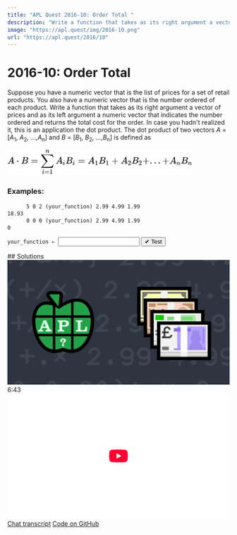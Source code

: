 ```yaml
---
title: "APL Quest 2016-10: Order Total "
description: "Write a function that takes as its right argument a vector of prices and as its left argument a numeric vector that indicates the number ordered and returns the total cost for the order."
image: "https://apl.quest/img/2016-10.png"
url: "https://apl.quest/2016/10"
---
```


# <span class=s>2016-</span>10: Order Total 

Suppose you have a numeric vector that is the list of prices for a set of retail products. You also have a numeric vector that is the number ordered of each product. Write a function that takes as its right argument a vector of prices and as its left argument a numeric vector that indicates the number ordered and returns the total cost for the order. In case you hadn't realized it, this is an application the dot product. The dot product of two vectors <span class="math"><i>A</i> = [<i>A</i><sub>1</sub>, <i>A</i><sub>2</sub>, …,<i>A</i><sub>n</sub>]</span> and <span class="math"><i>B</i> = [<i>B</i><sub>1</sub>, <i>B</i><sub>2</sub>, …,<i>B</i><sub>n</sub>]</span> is defined as

<p style="overflow-x: auto;">
  <img src="../../img/innerprod.svg" style="width: 30em" class="fi">
</p>

### Examples:

```APL
      5 0 2 (your_function) 2.99 4.99 1.99
18.93
      0 0 0 (your_function) 2.99 4.99 1.99
0 
```
<div class="pdiv">
  <code onclick="p_Input.focus()">your_function ← </code><input id="p_Input" autocomplete="off" spellcheck="false" oninput="this.parentElement.querySelector`button`.disabled=false;localStorage.setItem(window.location.pathname,this.value)" onkeypress="subm(event)">
  <button onclick="alert$.next`Testing…`;submitSolution`p`" class="md-button md-button--primary">&#x2714; Test</button>
</div>
<p id="p_Output"></p>
## Solutions
<div onclick="play(this)" title="Video on YouTube" class="yt">
<img alt="Video Thumbnail" src="../../img/2016-10.png">
<time>6:43</time>
<img alt="YouTube" src="../../img/yt-big.png">
</div>
<a href="https://chat.stackexchange.com/transcript/52405?m=62313927#62313927" target="_blank" class="md-button md-button--primary">Chat transcript</a>
<a href="https://github.com/abrudz/apl_quest/tree/main/2016/10.apl" target="_blank" class="md-button md-button--primary right">Code on GitHub</a>

<script>
    testCases={"a":[["5 0 2","2.99 4.99 1.99"],["0 0 0","2.99 4.99 1.99"],["1 2 3 4 5","5 4 3 2 1"],["?5⍴10","?5⍴10"],["0.1×?20⍴100","0.1×?20⍴100"]],"b":[["⍬","⍬"],["?20⍴100","0.1×?20⍴100"],["(-1)+?20⍴?10","0.1×?20⍴100"],["(-10)+?20⍴?20","0.1×?20⍴100"],["(-10)+?20⍴?20","(-10)+?20⍴?20"]],"f":"{+/⍺×⍵}"}
    p_Input.value=localStorage.getItem(window.location.pathname)
    play=e=>e.outerHTML=`<iframe src="https://www.youtube.com/embed/5rfCeT_lPk8?list=PLYKQVqyrAEj9wDIUyLDGtDAFTKY38BUMN&autoplay=1" title="<span class=s>2016-</span>10: Order Total  (APL Quest 2016-10)" frameborder="0" allow="accelerometer; autoplay; clipboard-write; encrypted-media; gyroscope; picture-in-picture; web-share" referrerpolicy="strict-origin-when-cross-origin" allowfullscreen></iframe>`
</script>
